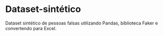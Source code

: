 # Dataset-sintético
Dataset sintético de pessoas falsas utilizando Pandas, biblioteca Faker e convertendo para Excel.
